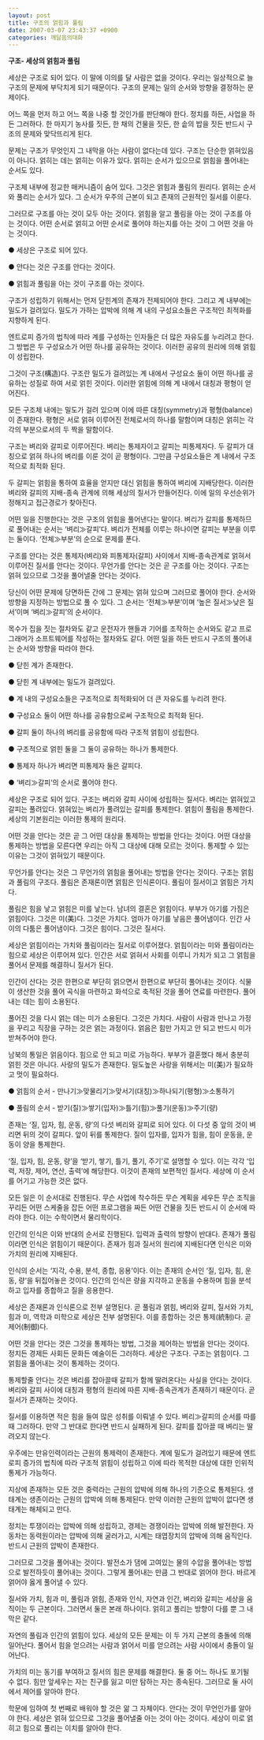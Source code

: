 ```yaml
---
layout: post
title: 구조의 얽힘과 풀림
date: 2007-03-07 23:43:37 +0900
categories: 깨달음의대화
---
```

  




            
                   
            			
           
			
           
            
            
              


**구조- 세상의 얽힘과 풀림**

세상은 구조로 되어 있다. 이 말에 이의를 달 사람은 없을 것이다. 우리는 일상적으로 늘 구조의 문제에 부닥치게 되기 때문이다. 구조의 문제는 일의 순서와 방향을 결정하는 문제이다. 

어느 쪽을 먼저 하고 어느 쪽을 나중 할 것인가를 판단해야 한다. 정치를 하든, 사업을 하든 그러하다. 한 마지기 농사를 짓든, 한 채의 건물을 짓든, 한 솥의 밥을 짓든 반드시 구조의 문제와 맞닥뜨리게 된다. 

문제는 구조가 무엇인지 그 내막을 아는 사람이 없다는데 있다. 구조는 단순한 얽혀있음이 아니다. 얽히는 데는 얽히는 이유가 있다. 얽히는 순서가 있으므로 얽힘을 풀어내는 순서도 있다. 

구조체 내부에 정교한 매커니즘이 숨어 있다. 그것은 얽힘과 풀림의 원리다. 얽히는 순서와 풀리는 순서가 있다. 그 순서가 우주의 근본이 되고 존재의 근원적인 질서를 이룬다. 

그러므로 구조를 아는 것이 모두 아는 것이다. 얽힘을 알고 풀림을 아는 것이 구조를 아는 것이다. 어떤 순서로 얽히고 어떤 순서로 풀어야 하는지를 아는 것이 그 어떤 것을 아는 것이다.

● 세상은 구조로 되어 있다. 
              
● 안다는 것은 구조를 안다는 것이다.
              
● 얽힘과 풀림을 아는 것이 구조를 아는 것이다. 

구조가 성립하기 위해서는 먼저 닫힌계의 존재가 전제되어야 한다. 그리고 계 내부에는 밀도가 걸려있다. 밀도가 가하는 압박에 의해 계 내의 구성요소들은 구조적인 최적화를 지향하게 된다. 

엔트로피 증가의 법칙에 따라 계를 구성하는 인자들은 더 많은 자유도를 누리려고 한다. 그 방법은 두 구성요소가 어떤 하나를 공유하는 것이다. 이러한 공유의 원리에 의해 얽힘이 성립한다.

그것이 구조(構造)다. 구조란 밀도가 걸려있는 계 내에서 구성요소 둘이 어떤 하나를 공유하는 성질로 하여 서로 얽힌 것이다. 이러한 얽힘에 의해 계 내에서 대칭과 평형이 얻어진다. 

모든 구조체 내에는 밀도가 걸려 있으며 이에 따른 대칭(symmetry)과 평형(balance)이 존재한다. 평형은 서로 얽혀 이루어진 전체로서의 하나를 말함이며 대칭은 얽히는 각각의 부분으로서의 두 짝을 말함이다. 

구조는 벼리와 갈피로 이루어진다. 벼리는 통제자이고 갈피는 피통제자다. 두 갈피가 대칭으로 얽혀 하나의 벼리를 이룬 것이 곧 평형이다. 그만큼 구성요소들은 계 내에서 구조적으로 최적화 된다. 

두 갈피는 얽힘을 통하여 효율을 얻지만 대신 얽힘을 통하여 벼리에 지배당한다. 이러한 벼리와 갈피의 지배-종속 관계에 의해 세상의 질서가 만들어진다. 이에 일의 우선순위가 정해지고 접근경로가 찾아진다. 

어떤 일을 진행한다는 것은 구조의 얽힘을 풀어낸다는 말이다. 벼리가 갈피를 통제하므로 풀어내는 순서는 ‘벼리≫갈피’다. 벼리가 전체를 이루는 하나이면 갈피는 부분을 이루는 둘이다. ‘전체≫부분’의 순으로 문제를 푼다. 

구조를 안다는 것은 통제자(벼리)와 피통제자(갈피) 사이에서 지배-종속관계로 얽혀서 이루어진 질서를 안다는 것이다. 무언가를 안다는 것은 곧 구조를 아는 것이다. 구조는 얽혀 있으므로 그것을 풀어낼줄 안다는 것이다. 

당신이 어떤 문제에 당면하든 간에 그 문제는 얽혀 있으며 그러므로 풀어야 한다. 순서와 방향을 지정하는 방법으로 풀 수 있다. 그 순서는 ‘전체≫부분’이며 ‘높은 질서≫낮은 질서’이며 ‘벼리≫갈피’의 순서이다. 

목수가 집을 짓는 절차와도 같고 운전자가 핸들과 기어를 조작하는 순서와도 같고 프로그래머가 소프트웨어를 작성하는 절차와도 같다. 어떤 일을 하든 반드시 구조의 풀어내는 순서와 방향을 따라야 한다. 

● 닫힌 계가 존재한다.
              
● 닫힌 계 내부에는 밀도가 걸려있다.
              
● 계 내의 구성요소들은 구조적으로 최적화되어 더 큰 자유도를 누리려 한다.
              
● 구성요소 둘이 어떤 하나를 공유함으로써 구조적으로 최적화 된다. 
              
● 갈피 둘이 하나의 벼리를 공유함에 따라 구조적 얽힘이 성립한다. 
              
● 구조적으로 얽힌 둘을 그 둘이 공유하는 하나가 통제한다. 
              
● 통제자 하나가 벼리면 피통제자 둘은 갈피다.
              
● ‘벼리≫갈피’의 순서로 풀어야 한다. 

세상은 구조로 되어 있다. 구조는 벼리와 갈피 사이에 성립하는 질서다. 벼리는 얽혀있고 갈피는 풀려있다. 얽혀있는 벼리가 풀려있는 갈피를 통제한다. 얽힘이 풀림을 통제한다. 세상의 기본원리는 이러한 통제의 원리다. 

어떤 것을 안다는 것은 곧 그 어떤 대상을 통제하는 방법을 안다는 것이다. 어떤 대상을 통제하는 방법을 모른다면 우리는 아직 그 대상에 대해 모르는 것이다. 통제할 수 있는 이유는 그것이 얽혀있기 때문이다. 

무언가를 안다는 것은 그 무언가의 얽힘을 풀어내는 방법을 안다는 것이다. 구조는 얽힘과 풀림의 구조다. 풀림은 존재론이면 얽힘은 인식론이다. 풀림이 질서이고 얽힘은 가치다. 

풀림은 힘을 낳고 얽힘은 미를 낳는다. 남녀의 결혼은 얽힘이다. 부부가 아기를 가짐은 얽힘이다. 그것은 미(美)다. 그것은 가치다. 엄마가 아기를 낳음은 풀어냄이다. 인간 사이의 다툼은 풀어냄이다. 그것은 힘이다. 그것은 질서다. 

세상은 얽힘이라는 가치와 풀림이라는 질서로 이루어졌다. 얽힘이라는 미와 풀림이라는 힘으로 세상은 이루어져 있다. 인간은 서로 얽혀서 사회를 이루니 가치가 되고 그 얽힘을 풀어서 문제를 해결하니 질서가 된다. 

인간이 산다는 것은 한편으로 부단히 얽으면서 한편으로 부단히 풀어내는 것이다. 식물이 생산한 것을 풀어 곡식을 마련하고 화석으로 축적된 것을 풀어 연료를 마련한다. 풀어내는 데는 힘이 소용된다. 

풀어진 것을 다시 얽는 데는 미가 소용된다. 그것은 가치다. 사람이 사람과 만나고 가정을 꾸리고 직장을 구하는 것은 얽는 과정이다. 얽음은 힘만 가지고 안 되고 반드시 미가 받쳐주어야 한다. 

남북의 통일은 얽음이다. 힘으로 안 되고 미로 가능하다. 부부가 결혼했다 해서 충분히 얽힌 것은 아니다. 사랑의 밀도가 존재한다. 밀도높은 사랑을 위해서는 미(美)가 필요하고 멋이 필요하다. 

● 얽힘의 순서 - 만나기≫맞물리기≫맞서기(대칭)≫하나되기(평형)≫소통하기
              
● 풀림의 순서 - 받기(질)≫쌓기(입자)≫틀기(힘)≫풀기(운동)≫주기(량)

존재는 ‘질, 입자, 힘, 운동, 량’의 다섯 벼리와 갈피로 되어 있다. 이 다섯 중 앞의 것이 벼리면 뒤의 것이 갈피다. 앞이 뒤를 통제한다. 질이 입자를, 입자가 힘을, 힘이 운동을, 운동이 양을 통제한다. 

‘질, 입자, 힘, 운동, 량’을 ‘받기, 쌓기, 틀기, 풀기, 주기’로 설명할 수 있다. 이는 각각 ‘입력, 저장, 제어, 연산, 출력’에 해당한다. 이것이 존재의 보편적인 질서다. 세상에 이 순서를 어기고 가능한 것은 없다. 

모든 일은 이 순서대로 진행된다. 무슨 사업에 착수하든 무슨 계획을 세우든 무슨 조직을 꾸리든 어떤 스케줄을 잡든 어떤 프로그램을 짜든 어떤 건물을 짓든 반드시 이 순서에 따라야 한다. 이는 수학이면서 물리학이다. 

인간의 인식은 이와 반대의 순서로 진행된다. 입력과 출력의 방향이 반대다. 존재가 풀림이라면 인식은 얽힘이기 때문이다. 존재가 힘과 질서의 원리에 지배된다면 인식은 미와 가치의 원리에 지배된다. 

인식의 순서는 ‘지각, 수용, 분석, 종합, 응용’이다. 이는 존재의 순서인 ‘질, 입자, 힘, 운동, 량’을 뒤집어놓은 것이다. 인간의 인식은 량을 지각하고 운동을 수용하며 힘을 분석하고 입자를 종합하고 질을 응용한다. 

세상은 존재론과 인식론으로 전부 설명된다. 곧 풀림과 얽힘, 벼리와 갈피, 질서와 가치, 힘과 미, 역학과 미학으로 세상은 전부 설명된다. 이를 종합하는 것은 통제(統制)다. 곧 제어(制御)다. 

어떤 것을 안다는 것은 그것을 통제하는 방법, 그것을 제어하는 방법을 안다는 것이다. 정치든 경제든 사회든 문화든 예술이든 그러하다. 세상은 구조다. 구조는 얽힘이다. 그 얽힘을 풀어내는 것이 통제하는 것이다. 

통제할줄 안다는 것은 벼리를 잡아끌때 갈피가 함께 딸려온다는 사실을 안다는 것이다. 벼리와 갈피 사이에 대칭과 평형의 원리에 따른 지배-종속관계가 존재하기 때문이다. 곧 질서가 존재하는 것이다.

질서를 이용하면 적은 힘을 들여 많은 성취를 이뤄낼 수 있다. 벼리≫갈피의 순서를 따를 때 그러하다. 만약 그 반대로 한다면 반드시 실패하게 된다. 갈피를 잡아끌 때 벼리는 딸려오지 않는다.

우주에는 만유인력이라는 근원의 통제력이 존재한다. 계에 밀도가 걸려있기 때문에 엔트로피 증가의 법칙에 따라 구조적 얽힘이 성립하고 이에 따라 목적한 대상에 대한 인위적 통제가 가능하다. 

지상에 존재하는 모든 것은 중력라는 근원의 압박에 의해 하나의 기준으로 통제된다. 생태계는 생존이라는 근원의 압박에 의해 통제된다. 만약 이러한 근원의 압박이 없다면 생태계는 해체되고 만다. 

정치는 투쟁이라는 압박에 의해 성립하고, 경제는 경쟁이라는 압박에 의해 발전한다. 자동차는 동력원이라는 압박에 의해 굴러가고, 시계는 태엽장치의 압박에 의해 움직인다. 반드시 근원의 압박이 존재한다.

그러므로 그것을 풀어내는 것이다. 발전소가 댐에 고여있는 물의 수압을 풀어내는 방법으로 발전하듯이 풀어내는 것이다. 그렇게 풀어내는 만큼 그 반대로 얽어야 한다. 바르게 얽어야 옳게 풀어낼 수 있다. 

질서와 가치, 힘과 미, 풀림과 얽힘, 존재와 인식, 자연과 인간, 벼리와 갈피는 세상을 움직이는 두 근본이다. 그러면서 둘은 본래 하나이다. 얽히고 풀리는 방향이 다를 뿐 그 내막은 같다. 

자연의 풀림과 인간의 얽힘이 있다. 세상의 모든 문제는 이 두 가지 근본의 충돌에 의해 일어난다. 풀어서 힘을 얻으려는 사람과 얽어서 미를 얻으려는 사람 사이에서 충돌이 일어난다. 

가치의 미는 동기를 부여하고 질서의 힘은 문제를 해결한다. 둘 중 어느 하나도 포기될 수 없다. 힘만 앞세우는 자는 친구를 잃고 미만 탐하는 자는 종속된다. 그러므로 둘 사이에서 제어를 알아야 한다. 

학문에 임하여 첫 번째로 배워야 할 것은 앎 그 자체이다. 안다는 것이 무언인가를 알아야 한다. 세상은 얽혀 있으므로 그것을 풀어낼줄 아는 것이 아는 것이다. 세상이 미로 얽히고 힘으로 풀리는 이치를 알아야 한다.